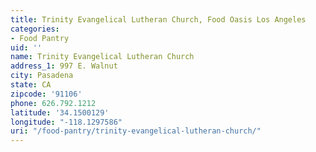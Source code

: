 ```yaml
---
title: Trinity Evangelical Lutheran Church, Food Oasis Los Angeles
categories:
- Food Pantry
uid: ''
name: Trinity Evangelical Lutheran Church
address_1: 997 E. Walnut
city: Pasadena
state: CA
zipcode: '91106'
phone: 626.792.1212
latitude: '34.1500129'
longitude: "-118.1297586"
uri: "/food-pantry/trinity-evangelical-lutheran-church/"
---
```


